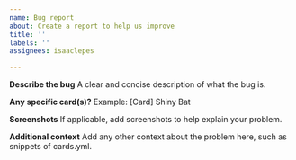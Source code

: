```yaml
---
name: Bug report
about: Create a report to help us improve
title: ''
labels: ''
assignees: isaaclepes

---
```


**Describe the bug**
A clear and concise description of what the bug is.

**Any specific card(s)?**
Example: [Card] Shiny Bat

**Screenshots**
If applicable, add screenshots to help explain your problem.

**Additional context**
Add any other context about the problem here, such as snippets of cards.yml.
